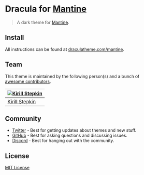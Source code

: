 # Dracula for [Mantine](https://mantine.dev/)

> A dark theme for [Mantine](https://mantine.dev/).

<!-- ![Screenshot](./screenshot.png) TODO:screenshot -->

## Install

All instructions can be found at [draculatheme.com/mantine](https://draculatheme.com/mantine).

## Team

This theme is maintained by the following person(s) and a bunch of [awesome contributors](https://github.com/dracula/foobar/graphs/contributors).

| [![Kirill Stepkin](https://github.com/zeretkk.png?size=100)](https://github.com/zeretkk) |
| ---------------------------------------------------------------------------------------- |
| [Kirill Stepkin](https://github.com/zeretkk)                                             |

## Community

- [Twitter](https://twitter.com/draculatheme) - Best for getting updates about themes and new stuff.
- [GitHub](https://github.com/dracula/dracula-theme/discussions) - Best for asking questions and discussing issues.
- [Discord](https://draculatheme.com/discord-invite) - Best for hanging out with the community.

## License

[MIT License](./LICENSE)
